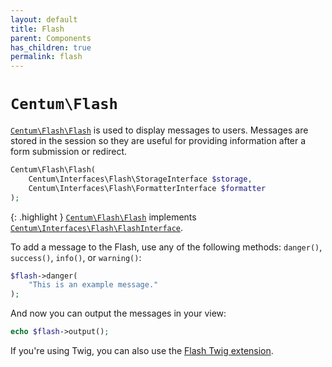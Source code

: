 ```yaml
---
layout: default
title: Flash
parent: Components
has_children: true
permalink: flash
---
```




# `Centum\Flash`

[`Centum\Flash\Flash`](https://github.com/SidRoberts/centum/blob/development/src/Flash/Flash.php) is used to display messages to users.
Messages are stored in the session so they are useful for providing information after a form submission or redirect.

```php
Centum\Flash\Flash(
    Centum\Interfaces\Flash\StorageInterface $storage,
    Centum\Interfaces\Flash\FormatterInterface $formatter
);
```

{: .highlight }
[`Centum\Flash\Flash`](https://github.com/SidRoberts/centum/blob/development/src/Flash/Flash.php) implements [`Centum\Interfaces\Flash\FlashInterface`](https://github.com/SidRoberts/centum/blob/development/src/Interfaces/Flash/FlashInterface.php).

To add a message to the Flash, use any of the following methods:
`danger()`, `success()`, `info()`, or `warning()`:

```php
$flash->danger(
    "This is an example message."
);
```

And now you can output the messages in your view:

```php
echo $flash->output();
```

If you're using Twig, you can also use the [Flash Twig extension](../twig/flash.md).
